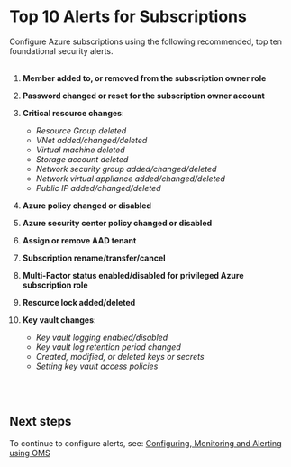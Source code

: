 # Top 10 Alerts for Subscriptions
Configure Azure subscriptions using the following recommended, top ten foundational security alerts. 
<br />
<br />

1. **Member added to, or removed from the subscription owner role** 

2. **Password changed or reset for the subscription owner account** 
 
3. **Critical resource changes**:  
   - *Resource Group deleted* 
   - *VNet added/changed/deleted* 
   - *Virtual machine deleted* 
   - *Storage account deleted* 
   - *Network security group added/changed/deleted* 
   - *Network virtual appliance added/changed/deleted* 
   - *Public IP added/changed/deleted* 
  
4. **Azure policy changed or disabled** 

5. **Azure security center policy changed or disabled** 

6. **Assign or remove AAD tenant** 

7. **Subscription rename/transfer/cancel**  

8. **Multi-Factor status enabled/disabled for privileged Azure subscription role**  

9. **Resource lock added/deleted** 

10. **Key vault changes**:  
    - *Key vault logging enabled/disabled* 
    - *Key vault log retention period changed* 
    - *Created, modified, or deleted keys or secrets* 
    - *Setting key vault access policies* 
<br />
<br />

## Next steps
To continue to configure alerts, see: [Configuring, Monitoring and Alerting using OMS](4.3-Configuring-Monitoring-and-Alerting-using-OMS.md)
